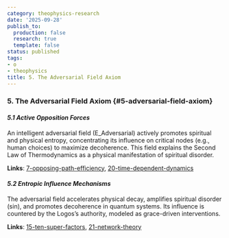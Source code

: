 ```yaml
---
category: theophysics-research
date: '2025-09-28'
publish_to:
  production: false
  research: true
  template: false
status: published
tags:
- o
- theophysics
title: 5. The Adversarial Field Axiom
---
```

   
### **5. The Adversarial Field Axiom** {#5-adversarial-field-axiom}   
   
#### _5.1 Active Opposition Forces_   
   
An intelligent adversarial field (E_Adversarial) actively promotes spiritual and physical entropy, concentrating its influence on critical nodes (e.g., human choices) to maximize decoherence. This field explains the Second Law of Thermodynamics as a physical manifestation of spiritual disorder.   
   
**Links**: [7-opposing-path-efficiency](#7-opposing-path-efficiency), [20-time-dependent-dynamics](#20-time-dependent-dynamics)   
   
#### _5.2 Entropic Influence Mechanisms_   
   
The adversarial field accelerates physical decay, amplifies spiritual disorder (sin), and promotes decoherence in quantum systems. Its influence is countered by the Logos’s authority, modeled as grace-driven interventions.   
   
**Links**: [15-ten-super-factors](#15-ten-super-factors), [21-network-theory](#21-network-theory)
